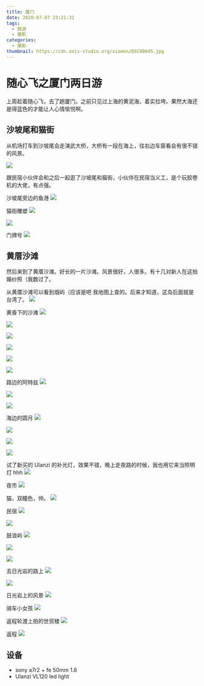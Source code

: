 ```yaml
---
title: 厦门
date: 2020-07-07 23:21:31
tags:
  - 旅游
  - 摄影
categories:
  - 摄影
thumbnail: https://cdn.axis-studio.org/xiamen/DSC00845.jpg
---
```


# 随心飞之厦门两日游


上周趁着随心飞，去了趟厦门。之前只见过上海的黄泥海，着实拉垮。果然大海还是得蓝色的才能让人心情愉悦啊。

## 沙坡尾和猫街

从机场打车到沙坡尾会走演武大桥，大桥有一段在海上，往右边车窗看会有很不错的风景。

![](https://cdn.axis-studio.org/xiamen/DSC00785-2.jpg)

跟民宿小伙伴会和之后一起逛了沙坡尾和猫街，小伙伴在民宿当义工，是个玩胶卷机的大佬，有点强。

沙坡尾旁边的鱼港
![](https://cdn.axis-studio.org/xiamen/DSC00787.jpg)

猫街雕塑
![](https://cdn.axis-studio.org/xiamen/DSC00812.jpg)

![](https://cdn.axis-studio.org/xiamen/DSC00813.jpg)


门牌号
![](https://cdn.axis-studio.org/xiamen/DSC00823.jpg)

## 黄厝沙滩

然后来到了黄厝沙滩。好长的一片沙滩。风景很好，人很多。有十几对新人在这拍婚纱照（我数过了。

从黄厝沙滩可以看到烟屿（应该是吧 我地图上查的。后来才知道，这岛后面就是台湾了。
![](https://cdn.axis-studio.org/xiamen/DSC00845.jpg)

黄昏下的沙滩
![](https://cdn.axis-studio.org/xiamen/DSC00882.jpg)

![](https://cdn.axis-studio.org/xiamen/DSC00883.jpg)

![](https://cdn.axis-studio.org/xiamen/DSC00906.jpg)

![](https://cdn.axis-studio.org/xiamen/DSC00921.jpg)

![](https://cdn.axis-studio.org/xiamen/DSC00925.jpg)

![](https://cdn.axis-studio.org/xiamen/DSC00928.jpg)

路边的阿特兹
![](https://cdn.axis-studio.org/xiamen/DSC00934.jpg)

![](https://cdn.axis-studio.org/xiamen/DSC00935.jpg)

![](https://cdn.axis-studio.org/xiamen/DSC00939.jpg)

海边的圆月
![](https://cdn.axis-studio.org/xiamen/DSC00949.jpg)

![](https://cdn.axis-studio.org/xiamen/DSC00967.jpg)

![](https://cdn.axis-studio.org/xiamen/DSC01017.jpg)

![](https://cdn.axis-studio.org/xiamen/DSC01110.jpg)

试了新买的 Ulanzi 的补光灯，效果不错，晚上走夜路的时候，我也用它来当照明灯 hhh
![](https://cdn.axis-studio.org/xiamen/DSC01124.jpg)

夜市
![](https://cdn.axis-studio.org/xiamen/DSC01141.jpg)

猫，双瞳色，帅。
![](https://cdn.axis-studio.org/xiamen/DSC01144.jpg)

民宿
![](https://cdn.axis-studio.org/xiamen/DSC01164.jpg)

![](https://cdn.axis-studio.org/xiamen/DSC01170.jpg)

鼓浪屿
![](https://cdn.axis-studio.org/xiamen/DSC01188.jpg)

![](https://cdn.axis-studio.org/xiamen/DSC01194.jpg)

![](https://cdn.axis-studio.org/xiamen/DSC01195.jpg)

去日光岩的路上
![](https://cdn.axis-studio.org/xiamen/DSC01250.jpg)

![](https://cdn.axis-studio.org/xiamen/DSC01259.jpg)

日光岩上的风景
![](https://cdn.axis-studio.org/xiamen/DSC01264.jpg)

骑车小女孩
![](https://cdn.axis-studio.org/xiamen/DSC01302.jpg)

返程轮渡上拍的世贸楼
![](https://cdn.axis-studio.org/xiamen/DSC01324.jpg)

返程
![](https://cdn.axis-studio.org/xiamen/DSC01367.jpg)

## 设备

- sony a7r2 + fe 50mm 1.8
- Ulanzi VL120 led light

